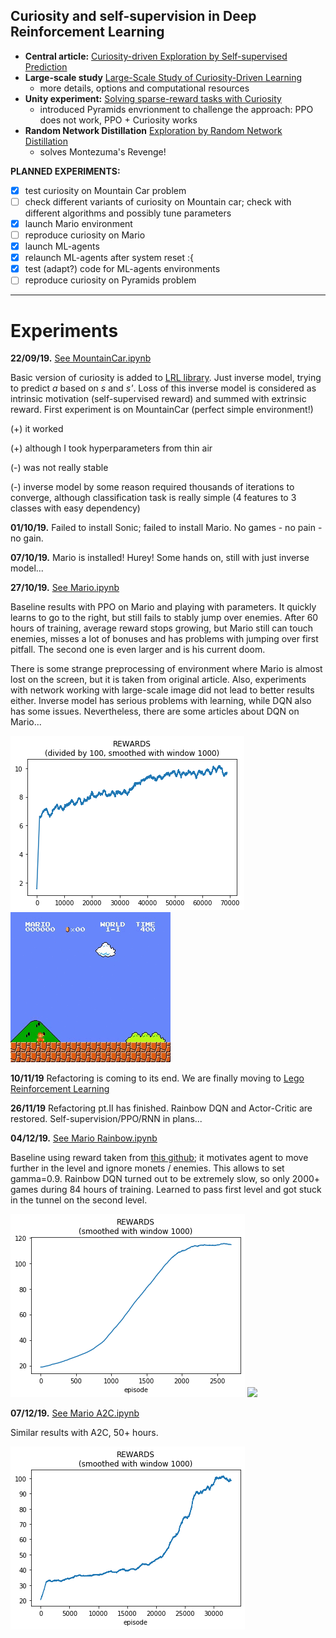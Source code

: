 ## Curiosity and self-supervision in Deep Reinforcement Learning

* **Central article:** [Curiosity-driven Exploration by Self-supervised Prediction](https://pathak22.github.io/noreward-rl/resources/icml17.pdf)
* **Large-scale study** [Large-Scale Study of Curiosity-Driven Learning](https://pathak22.github.io/large-scale-curiosity/resources/largeScaleCuriosity2018.pdf)
  + more details, options and computational resources
* **Unity experiment:** [Solving sparse-reward tasks with Curiosity](https://blogs.unity3d.com/ru/2018/06/26/solving-sparse-reward-tasks-with-curiosity/)
  + introduced Pyramids envrionment to challenge the approach: PPO does not work, PPO + Curiosity works
* **Random Network Distillation** [Exploration by Random Network Distillation](https://arxiv.org/pdf/1810.12894.pdf)
  + solves Montezuma's Revenge!
  
**PLANNED EXPERIMENTS:**
- [x] test curiosity on Mountain Car problem
- [ ] check different variants of curiosity on Mountain car; check with different algorithms and possibly tune parameters
- [x] launch Mario environment
- [ ] reproduce curiosity on Mario
- [x] launch ML-agents
- [x] relaunch ML-agents after system reset :{
- [x] test (adapt?) code for ML-agents environments
- [ ] reproduce curiosity on Pyramids problem

----------------------------------------------------------------------

# Experiments

**22/09/19.** [See MountainCar.ipynb](https://github.com/FortsAndMills/Curiosity/blob/master/%5BLRL%5D%20MountainCar.ipynb)

Basic version of curiosity is added to [LRL library](https://github.com/FortsAndMills/Learning-Reinforcement-Learning/tree/master/LRL). Just inverse model, trying to predict *a* based on *s* and *s'*. Loss of this inverse model is considered as intrinsic motivation (self-supervised reward) and summed with extrinsic reward. First experiment is on MountainCar (perfect simple environment!)
  
  (+) it worked
  
  (+) although I took hyperparameters from thin air
  
  (-) was not really stable
  
  (-) inverse model by some reason required thousands of iterations to converge, although classification task is really simple (4 features to 3 classes with easy dependency)
  
  **01/10/19.** Failed to install Sonic; failed to install Mario. No games - no pain - no gain.
  
  **07/10/19.** Mario is installed! Hurey! Some hands on, still with just inverse model...
  
  **27/10/19.** [See Mario.ipynb](https://github.com/FortsAndMills/Curiosity/blob/master/%5BLRL%5D%20Mario%20PPO.ipynb)
  
  Baseline results with PPO on Mario and playing with parameters. It quickly learns to go to the right, but still fails to stably jump over enemies. After 60 hours of training, average reward stops growing, but Mario still can touch enemies, misses a lot of bonuses and has problems with jumping over first pitfall. The second one is even larger and is his current doom.
  
  There is some strange preprocessing of environment where Mario is almost lost on the screen, but it is taken from original article. Also, experiments with network working with large-scale image did not lead to better results either. Inverse model has serious problems with learning, while DQN also has some issues. Nevertheless, there are some articles about DQN on Mario...
  
  ![](https://github.com/FortsAndMills/Curiosity/blob/master/results/Mario_ppo_rewards.png) ![](https://github.com/FortsAndMills/Curiosity/blob/master/results/Mario_ppo.gif)
  
  **10/11/19** Refactoring is coming to its end. We are finally moving to [Lego Reinforcement Learning](https://github.com/FortsAndMills/Lego-Reinforcement-Learning)
  
  **26/11/19** Refactoring pt.II has finished. Rainbow DQN and Actor-Critic are restored. Self-supervision/PPO/RNN in plans...
    
  **04/12/19.** [See Mario Rainbow.ipynb](https://github.com/FortsAndMills/Curiosity/blob/master/%5BLegoRL%5D%20Mario%20Rainbow.ipynb)
  
  Baseline using reward taken from [this github](https://github.com/uvipen/Super-mario-bros-A3C-pytorch); it motivates agent to move further in the level and ignore monets / enemies. This allows to set gamma=0.9. Rainbow DQN turned out to be extremely slow, so only 2000+ games during 84 hours of training. Learned to pass first level and got stuck in the tunnel on the second level.
  
![](https://github.com/FortsAndMills/Curiosity/blob/master/results/Mario_rainbow_cr.png) ![](https://github.com/FortsAndMills/Curiosity/blob/master/results/Mario_rainbow_cr%20(iter.%20291000).gif)

**07/12/19.** [See Mario A2C.ipynb](https://github.com/FortsAndMills/Curiosity/blob/master/%5BLegoRL%5D%20Mario%20A2C.ipynb)
  
Similar results with A2C, 50+ hours.
  
![](https://github.com/FortsAndMills/Curiosity/blob/master/results/Mario_a2c_cr.png)
